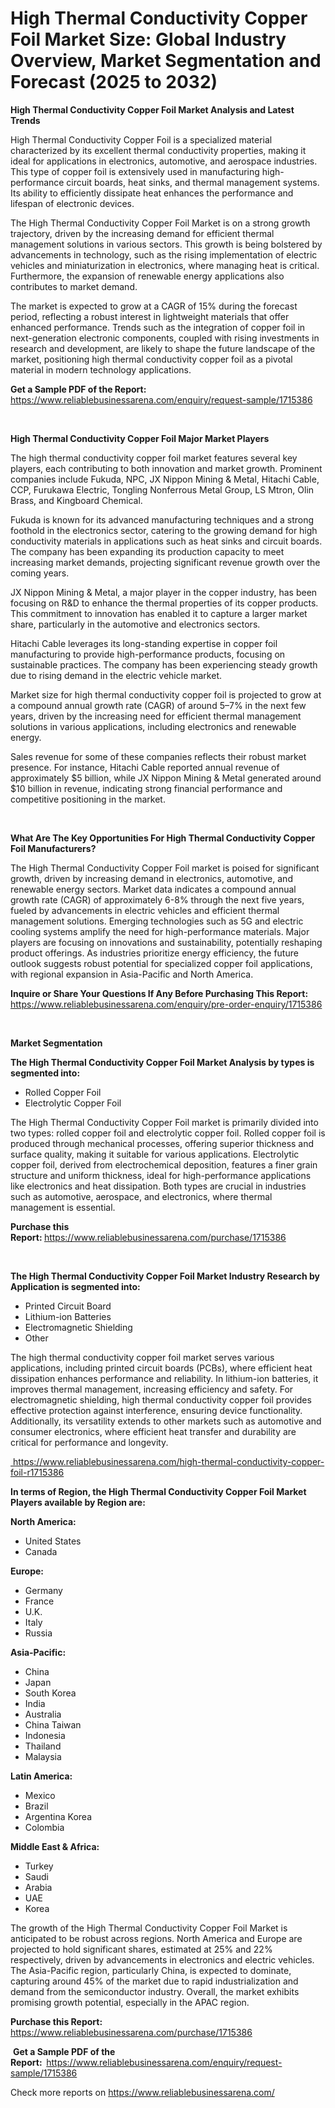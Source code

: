 <p><h1>High Thermal Conductivity Copper Foil Market Size: Global Industry Overview, Market Segmentation and Forecast (2025 to 2032)</h1></p><p><strong>High Thermal Conductivity Copper Foil Market Analysis and Latest Trends</strong></p>
<p><p>High Thermal Conductivity Copper Foil is a specialized material characterized by its excellent thermal conductivity properties, making it ideal for applications in electronics, automotive, and aerospace industries. This type of copper foil is extensively used in manufacturing high-performance circuit boards, heat sinks, and thermal management systems. Its ability to efficiently dissipate heat enhances the performance and lifespan of electronic devices.</p><p>The High Thermal Conductivity Copper Foil Market is on a strong growth trajectory, driven by the increasing demand for efficient thermal management solutions in various sectors. This growth is being bolstered by advancements in technology, such as the rising implementation of electric vehicles and miniaturization in electronics, where managing heat is critical. Furthermore, the expansion of renewable energy applications also contributes to market demand.</p><p>The market is expected to grow at a CAGR of 15% during the forecast period, reflecting a robust interest in lightweight materials that offer enhanced performance. Trends such as the integration of copper foil in next-generation electronic components, coupled with rising investments in research and development, are likely to shape the future landscape of the market, positioning high thermal conductivity copper foil as a pivotal material in modern technology applications.</p></p>
<p><strong>Get a Sample PDF of the Report:&nbsp;</strong> <a href="https://www.reliablebusinessarena.com/enquiry/request-sample/1715386?utm_campaign=3041&utm_medium=2&utm_source=Github&utm_content=ia&utm_term=28032025&utm_id=high-thermal-conductivity-copper-foil">https://www.reliablebusinessarena.com/enquiry/request-sample/1715386</a></p>
<p>&nbsp;</p>
<p><strong>High Thermal Conductivity Copper Foil Major Market Players</strong></p>
<p><p>The high thermal conductivity copper foil market features several key players, each contributing to both innovation and market growth. Prominent companies include Fukuda, NPC, JX Nippon Mining & Metal, Hitachi Cable, CCP, Furukawa Electric, Tongling Nonferrous Metal Group, LS Mtron, Olin Brass, and Kingboard Chemical.</p><p>Fukuda is known for its advanced manufacturing techniques and a strong foothold in the electronics sector, catering to the growing demand for high conductivity materials in applications such as heat sinks and circuit boards. The company has been expanding its production capacity to meet increasing market demands, projecting significant revenue growth over the coming years.</p><p>JX Nippon Mining & Metal, a major player in the copper industry, has been focusing on R&D to enhance the thermal properties of its copper products. This commitment to innovation has enabled it to capture a larger market share, particularly in the automotive and electronics sectors.</p><p>Hitachi Cable leverages its long-standing expertise in copper foil manufacturing to provide high-performance products, focusing on sustainable practices. The company has been experiencing steady growth due to rising demand in the electric vehicle market.</p><p>Market size for high thermal conductivity copper foil is projected to grow at a compound annual growth rate (CAGR) of around 5–7% in the next few years, driven by the increasing need for efficient thermal management solutions in various applications, including electronics and renewable energy.</p><p>Sales revenue for some of these companies reflects their robust market presence. For instance, Hitachi Cable reported annual revenue of approximately $5 billion, while JX Nippon Mining & Metal generated around $10 billion in revenue, indicating strong financial performance and competitive positioning in the market.</p></p>
<p>&nbsp;</p>
<p><strong>What Are The Key Opportunities For High Thermal Conductivity Copper Foil Manufacturers?</strong></p>
<p><p>The High Thermal Conductivity Copper Foil market is poised for significant growth, driven by increasing demand in electronics, automotive, and renewable energy sectors. Market data indicates a compound annual growth rate (CAGR) of approximately 6-8% through the next five years, fueled by advancements in electric vehicles and efficient thermal management solutions. Emerging technologies such as 5G and electric cooling systems amplify the need for high-performance materials. Major players are focusing on innovations and sustainability, potentially reshaping product offerings. As industries prioritize energy efficiency, the future outlook suggests robust potential for specialized copper foil applications, with regional expansion in Asia-Pacific and North America.</p></p>
<p><strong>Inquire or Share Your Questions If Any Before Purchasing This Report:</strong> <a href="https://www.reliablebusinessarena.com/enquiry/pre-order-enquiry/1715386?utm_campaign=3041&utm_medium=2&utm_source=Github&utm_content=ia&utm_term=28032025&utm_id=high-thermal-conductivity-copper-foil">https://www.reliablebusinessarena.com/enquiry/pre-order-enquiry/1715386</a></p>
<p>&nbsp;</p>
<p><strong>Market Segmentation</strong></p>
<p><strong>The High Thermal Conductivity Copper Foil Market Analysis by types is segmented into:</strong></p>
<p><ul><li>Rolled Copper Foil</li><li>Electrolytic Copper Foil</li></ul></p>
<p><p>The High Thermal Conductivity Copper Foil market is primarily divided into two types: rolled copper foil and electrolytic copper foil. Rolled copper foil is produced through mechanical processes, offering superior thickness and surface quality, making it suitable for various applications. Electrolytic copper foil, derived from electrochemical deposition, features a finer grain structure and uniform thickness, ideal for high-performance applications like electronics and heat dissipation. Both types are crucial in industries such as automotive, aerospace, and electronics, where thermal management is essential.</p></p>
<p><strong>Purchase this Report:&nbsp;</strong><a href="https://www.reliablebusinessarena.com/purchase/1715386?utm_campaign=3041&utm_medium=2&utm_source=Github&utm_content=ia&utm_term=28032025&utm_id=high-thermal-conductivity-copper-foil">https://www.reliablebusinessarena.com/purchase/1715386</a></p>
<p>&nbsp;</p>
<p><strong>The High Thermal Conductivity Copper Foil Market Industry Research by Application is segmented into:</strong></p>
<p><ul><li>Printed Circuit Board</li><li>Lithium-ion Batteries</li><li>Electromagnetic Shielding</li><li>Other</li></ul></p>
<p><p>The high thermal conductivity copper foil market serves various applications, including printed circuit boards (PCBs), where efficient heat dissipation enhances performance and reliability. In lithium-ion batteries, it improves thermal management, increasing efficiency and safety. For electromagnetic shielding, high thermal conductivity copper foil provides effective protection against interference, ensuring device functionality. Additionally, its versatility extends to other markets such as automotive and consumer electronics, where efficient heat transfer and durability are critical for performance and longevity.</p></p>
<p><a href="https://www.reliablebusinessarena.com/high-thermal-conductivity-copper-foil-r1715386?utm_campaign=3041&utm_medium=2&utm_source=Github&utm_content=ia&utm_term=28032025&utm_id=high-thermal-conductivity-copper-foil">&nbsp;https://www.reliablebusinessarena.com/high-thermal-conductivity-copper-foil-r1715386</a></p>
<p><strong>In terms of Region, the High Thermal Conductivity Copper Foil Market Players available by Region are:</strong></p>
<p>
    <p> <strong> North America: </strong>
        <ul>
            <li>United States</li>
            <li>Canada</li>
        </ul>
        </p> 
    <p> <strong> Europe: </strong>
        <ul>
            <li>Germany</li>
            <li>France</li>
            <li>U.K.</li>
            <li>Italy</li>
            <li>Russia</li>
        </ul>
        </p> 
    <p> <strong> Asia-Pacific: </strong>
        <ul>
            <li>China</li>
            <li>Japan</li>
            <li>South Korea</li>
            <li>India</li>
            <li>Australia</li>
            <li>China Taiwan</li>
            <li>Indonesia</li>
            <li>Thailand</li>
            <li>Malaysia</li>
        </ul>
        </p> 
    <p> <strong> Latin America: </strong>
        <ul>
            <li>Mexico</li>
            <li>Brazil</li>
            <li>Argentina Korea</li>
            <li>Colombia</li>
        </ul>
        </p> 
    <p> <strong> Middle East & Africa: </strong>
        <ul>
            <li>Turkey</li>
            <li>Saudi</li>
            <li>Arabia</li>
            <li>UAE</li>
            <li>Korea</li>
        </ul>
    </p>
    </p>
<p><p>The growth of the High Thermal Conductivity Copper Foil Market is anticipated to be robust across regions. North America and Europe are projected to hold significant shares, estimated at 25% and 22% respectively, driven by advancements in electronics and electric vehicles. The Asia-Pacific region, particularly China, is expected to dominate, capturing around 45% of the market due to rapid industrialization and demand from the semiconductor industry. Overall, the market exhibits promising growth potential, especially in the APAC region.</p></p>
<p><strong>Purchase this Report: </strong><a href="https://www.reliablebusinessarena.com/purchase/1715386?utm_campaign=3041&utm_medium=2&utm_source=Github&utm_content=ia&utm_term=28032025&utm_id=high-thermal-conductivity-copper-foil">https://www.reliablebusinessarena.com/purchase/1715386</a></p>
<p>&nbsp;<strong>Get a Sample PDF of the Report:&nbsp;&nbsp;</strong><a href="https://www.reliablebusinessarena.com/enquiry/request-sample/1715386?utm_campaign=3041&utm_medium=2&utm_source=Github&utm_content=ia&utm_term=28032025&utm_id=high-thermal-conductivity-copper-foil">https://www.reliablebusinessarena.com/enquiry/request-sample/1715386</a></p>
<p><strong></strong></p>
<p>Check more reports on <a href="https://www.reliablebusinessarena.com/?utm_campaign=3041&utm_medium=2&utm_source=Github&utm_content=ia&utm_term=28032025&utm_id=high-thermal-conductivity-copper-foil">https://www.reliablebusinessarena.com/</a></p>